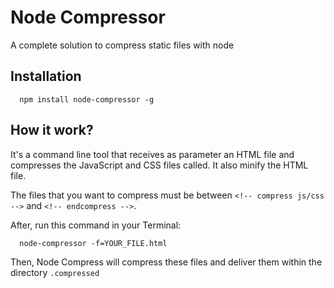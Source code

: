 # Node Compressor
A complete solution to compress static files with node

## Installation
```shell
  npm install node-compressor -g
```

## How it work?
It's a command line tool that receives as parameter an HTML file and compresses the JavaScript and CSS files called. It also minify the HTML file.

The files that you want to compress must be between ``<!-- compress js/css -->`` and ``<!-- endcompress -->``. 

After, run this command in your Terminal:

```shell
  node-compressor -f=YOUR_FILE.html
```

Then, Node Compress will compress these files and deliver them within the directory ``.compressed``
